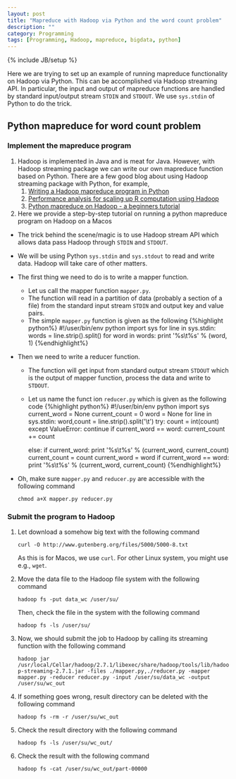 ```yaml
---
layout: post
title: "Mapreduce with Hadoop via Python and the word count problem"
description: ""
category: Programming
tags: [Programming, Hadoop, mapreduce, bigdata, python]
---
```

{% include JB/setup %}

Here we are trying to set up an example of running mapreduce functionality on Hadoop via Python. This can be accomplished via Hadoop streaming API. In particular, the input and output of mapreduce functions are handled by standard input/output stream `STDIN` and `STDOUT`. We use `sys.stdin` of Python to do the trick.

## Python mapreduce for word count problem

### Implement the mapreduce program

1. Hadoop is implemented in Java and is meat for Java. However, with Hadoop streaming package we can write our own mapreduce function based on Python. There are a few good blog about using Hadoop streaming package with Python, for example, 
   1. [Writing a Hadoop mapreduce program in Python](http://www.michael-noll.com/tutorials/writing-an-hadoop-mapreduce-program-in-python/)
   1. [Performance analysis for scaling up R computation using Hadoop](http://amodernstory.com/category/hadoop-2/)
   1. [Python mapreduce on Hadoop - a beginners tutorial](http://blog.matthewrathbone.com/2013/11/17/python-map-reduce-on-hadoop---a-beginners-tutorial.html)
1. Here we provide a step-by-step tutorial on running a python mapreduce program on Hadoop on a Macos

- The trick behind the scene/magic is to use Hadoop stream API which allows data pass Hadoop through `STDIN` and `STDOUT`.
- We will be using Python `sys.stdin` and `sys.stdout` to read and write data. Hadoop will take care of other matters.

- The first thing we need to do is to write a mapper function. 
  - Let us call the mapper function `mapper.py`.
  - The function will read in a partition of data (probably a section of a file) from the standard input stream `STDIN` and output key and value pairs.
  - The simple `mapper.py` function is given as the following
{%highlight python%}
#!/user/bin/env python
import sys
for line in sys.stdin:
    words = line.strip().split()
    for word in words:
        print '%s\t%s' % (word, 1)
{%endhighlight%}

- Then we need to write a reducer function.
  - The function will get input from standard output stream `STDOUT` which is the output of mapper function, process the data and write to `STDOUT`.
  - Let us name the funct
ion `reducer.py` which is given as the following code
{%highlight python%}
#!/user/bin/env python
import sys
current_word = None
current_count = 0
word = None
for line in sys.stdin:
    word,count = line.strip().split('\t')
    try:
        count = int(count)
    except ValueError:
        continue
    if current_word == word:
        current_count += count

    else:
        if current_word:
            print '%s\t%s' % (current_word, current_count)
        current_count = count
        current_word = word
if current_word == word:
    print '%s\t%s' % (current_word, current_count)
{%endhighlight%}

- Oh, make sure `mapper.py` and `reducer.py` are accessible with the following command

  `chmod a+X mapper.py reducer.py` 

### Submit the program to Hadoop

1. Let download a somehow big text with the following command

   `curl -O http://www.gutenberg.org/files/5000/5000-8.txt`

   As this is for Macos, we use `curl`. For other Linux system, you might use e.g., `wget`.

1. Move the data file to the Hadoop file system with the following command

   `hadoop fs -put data_wc /user/su/`

   Then, check the file in the system with the following command

   `hadoop fs -ls /user/su/`

1. Now, we should submit the job to Hadoop by calling its streaming function with the following command

   `hadoop jar /usr/local/Cellar/hadoop/2.7.1/libexec/share/hadoop/tools/lib/hadoop-streaming-2.7.1.jar -files ./mapper.py,./reducer.py -mapper mapper.py -reducer reducer.py -input /user/su/data_wc -output /user/su/wc_out`

1. If something goes wrong, result directory can be deleted with the following command

   `hadoop fs -rm -r /user/su/wc_out`

1. Check the result directory with the following command

   `hadoop fs -ls /user/su/wc_out/`

1. Check the result with the following command

   `hadoop fs -cat /user/su/wc_out/part-00000`





 

